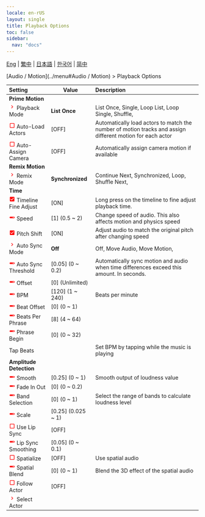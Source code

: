 ```yaml
---
locale: en-rUS
layout: single
title: Playback Options
toc: false
sidebar:
  nav: "docs"
---
```

[Eng](/dancexr/menu/2025.4/motion/motion_loader) | [繁中](/tw/dancexr/menu/2025.4/motion/motion_loader) | [日本語](/jp/dancexr/menu/2025.4/motion/motion_loader) | [한국어](/kr/dancexr/menu/2025.4/motion/motion_loader) | [简中](/zh/dancexr/menu/2025.4/motion/motion_loader)

[Audio / Motion](../menu#Audio / Motion) > Playback Options



| Setting | Value | Description |
| :--- | --- | :--- |
|  <b>Prime Motion</b></nobr>|| 
| <img src="/images/icon/ic_chevron.png" alt="chevron icon"/> Playback Mode</nobr>| **List Once** | List Once, Single, Loop List, Loop Single, Shuffle,  |
| <img src="/images/icon/ic_check_off.png" alt="check off icon"/> Auto-Load Actors</nobr>| [OFF] | Automatically load actors to match the number of motion tracks and assign different motion for each actor
| <img src="/images/icon/ic_check_off.png" alt="check off icon"/> Auto-Assign Camera</nobr>| [OFF] | Automatically assign camera motion if available
|  <b>Remix Motion</b></nobr>|| 
| <img src="/images/icon/ic_chevron.png" alt="chevron icon"/> Remix Mode</nobr>| **Synchronized** | Continue Next, Synchronized, Loop, Shuffle Next,  |
|  <b>Time</b></nobr>|| 
| <img src="/images/icon/ic_check_on.png" alt="check on icon"/> Timeline Fine Adjust</nobr>| [ON] | Long press on the timeline to fine adjust playback time.
| <img src="/images/icon/ic_slider.png" alt="slider icon"/> Speed</nobr>| [1] (0.5 ~ 2) | Change speed of audio. This also affects motion and physics speed
| <img src="/images/icon/ic_check_on.png" alt="check on icon"/> Pitch Shift</nobr>| [ON] | Adjust audio to match the original pitch after changing speed
| <img src="/images/icon/ic_chevron.png" alt="chevron icon"/> Auto Sync Mode</nobr>| **Off** | Off, Move Audio, Move Motion,  |
| <img src="/images/icon/ic_slider.png" alt="slider icon"/> Auto Sync Threshold</nobr>| [0.05] (0 ~ 0.2) | Automatically sync motion and audio when time differences exceed this amount. In seconds.
| <img src="/images/icon/ic_slider.png" alt="slider icon"/> Offset</nobr>| [0] (Unlimited) | 
| <img src="/images/icon/ic_slider.png" alt="slider icon"/> BPM</nobr>| [120] (1 ~ 240) | Beats per minute
| <img src="/images/icon/ic_slider.png" alt="slider icon"/> Beat Offset</nobr>| [0] (0 ~ 1) | 
| <img src="/images/icon/ic_slider.png" alt="slider icon"/> Beats Per Phrase</nobr>| [8] (4 ~ 64) | 
| <img src="/images/icon/ic_slider.png" alt="slider icon"/> Phrase Begin</nobr>| [0] (0 ~ 32) | 
|  Tap Beats</nobr>|| Set BPM by tapping while the music is playing
|  <b>Amplitude Detection</b></nobr>|| 
| <img src="/images/icon/ic_slider.png" alt="slider icon"/> Smooth</nobr>| [0.25] (0 ~ 1) | Smooth output of loudness value
| <img src="/images/icon/ic_slider.png" alt="slider icon"/> Fade In Out</nobr>| [0] (0 ~ 0.2) | 
| <img src="/images/icon/ic_slider.png" alt="slider icon"/> Band Selection</nobr>| [0] (0 ~ 1) | Select the range of bands to calculate loudness level
| <img src="/images/icon/ic_slider.png" alt="slider icon"/> Scale</nobr>| [0.25] (0.025 ~ 1) | 
| <img src="/images/icon/ic_check_off.png" alt="check off icon"/> Use Lip Sync</nobr>| [OFF] | 
| <img src="/images/icon/ic_slider.png" alt="slider icon"/> Lip Sync Smoothing</nobr>| [0.05] (0 ~ 0.1) | 
| <img src="/images/icon/ic_check_off.png" alt="check off icon"/> Spatialize</nobr>| [OFF] | Use spatial audio
| <img src="/images/icon/ic_slider.png" alt="slider icon"/> Spatial Blend</nobr>| [0] (0 ~ 1) | Blend the 3D effect of the spatial audio
| <img src="/images/icon/ic_check_off.png" alt="check off icon"/> Follow Actor</nobr>| [OFF] | 
| <img src="/images/icon/ic_chevron.png" alt="chevron icon"/> Select Actor</nobr>|  |  |
